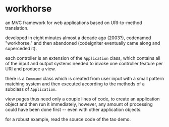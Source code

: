 workhorse
=========

<p>an MVC framework for web applications based on URI-to-method translation.

<p>developed in eight minutes almost a decade ago (2003?), codenamed
"workhorse," and then abandoned (codeigniter eventually came along and
superceded it).</p>

<p>each controller is an extension of the <code>Application</code> class, which
contains all of the input and output systems needed to invoke one controller
feature per URI and produce a view.</p>

<p>there is a <code>Command</code> class which is created from user input with a
small pattern matching system and then executed according to the methods of a
subclass of <code>Application</code>.</p>

<p>view pages thus need only a couple lines of code, to create an application
object and then run it immediately, however, any amount of processing could have
been done first -- even with other application objects.</p>

<p>for a robust example, read the source code of the tao demo.</p>

